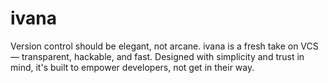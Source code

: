 # ivana
Version control should be elegant, not arcane. ivana is a fresh take on VCS — transparent, hackable, and fast. Designed with simplicity and trust in mind, it's built to empower developers, not get in their way.
